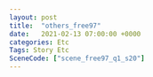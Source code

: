 ```yaml
---
layout: post
title:  "others_free97"
date:   2021-02-13 07:00:00 +0000
categories: Etc
Tags: Story Etc
SceneCode: ["scene_free97_q1_s20"]
---
```


